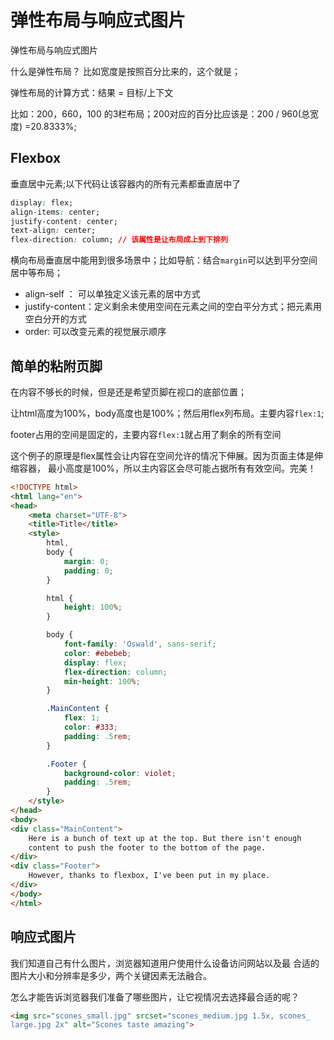 # 弹性布局与响应式图片

弹性布局与响应式图片

什么是弹性布局？ 比如宽度是按照百分比来的，这个就是；

弹性布局的计算方式：结果 = 目标/上下文

比如：200，660，100 的3栏布局；200对应的百分比应该是：200 / 960(总宽度) =20.8333%;

## Flexbox

垂直居中元素;以下代码让该容器内的所有元素都垂直居中了

```css
display: flex;
align-items: center;
justify-content: center;
text-align: center;
flex-direction: column; // 该属性是让布局成上到下排列
```

横向布局垂直居中能用到很多场景中；比如导航：结合`margin`可以达到平分空间居中等布局；

* align-self ： 可以单独定义该元素的居中方式
* justify-content：定义剩余未使用空间在元素之间的空白平分方式；把元素用空白分开的方式
* order: 可以改变元素的视觉展示顺序

## 简单的粘附页脚
在内容不够长的时候，但是还是希望页脚在视口的底部位置；

让html高度为100%，body高度也是100%；然后用flex列布局。主要内容`flex:1`; 

footer占用的空间是固定的，主要内容`flex:1`就占用了剩余的所有空间

这个例子的原理是flex属性会让内容在空间允许的情况下伸展。因为页面主体是伸缩容器，
最小高度是100%，所以主内容区会尽可能占据所有有效空间。完美！

```html
<!DOCTYPE html>
<html lang="en">
<head>
    <meta charset="UTF-8">
    <title>Title</title>
    <style>
        html,
        body {
            margin: 0;
            padding: 0;
        }

        html {
            height: 100%;
        }

        body {
            font-family: 'Oswald', sans-serif;
            color: #ebebeb;
            display: flex;
            flex-direction: column;
            min-height: 100%;
        }

        .MainContent {
            flex: 1;
            color: #333;
            padding: .5rem;
        }

        .Footer {
            background-color: violet;
            padding: .5rem;
        }
    </style>
</head>
<body>
<div class="MainContent">
    Here is a bunch of text up at the top. But there isn't enough
    content to push the footer to the bottom of the page.
</div>
<div class="Footer">
    However, thanks to flexbox, I've been put in my place.
</div>
</body>
</html>
```

## 响应式图片

我们知道自己有什么图片，浏览器知道用户使用什么设备访问网站以及最
合适的图片大小和分辨率是多少，两个关键因素无法融合。

怎么才能告诉浏览器我们准备了哪些图片，让它视情况去选择最合适的呢？

```html
<img src="scones_small.jpg" srcset="scones_medium.jpg 1.5x, scones_
large.jpg 2x" alt="Scones taste amazing">
```

